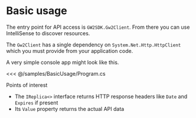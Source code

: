 # Basic usage

The entry point for API access is `GW2SDK.Gw2Client`. From there you can use IntelliSense to discover resources.

The `Gw2Client` has a single dependency on `System.Net.Http.HttpClient` which you must provide from your application code.

A very simple console app might look like this.

<<< @/samples/BasicUsage/Program.cs

Points of interest

- The `IReplica<>` interface returns HTTP response headers like `Date` and `Expires` if present
- Its `Value` property returns the actual API data
